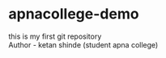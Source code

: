 # apnacollege-demo
this is my first git repository
<br>
Author - ketan shinde (student apna college)
